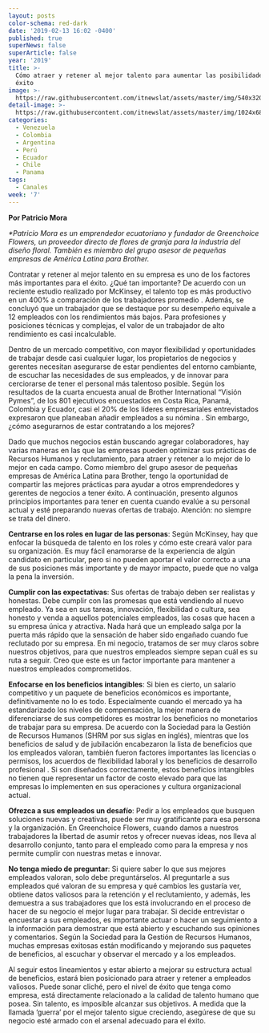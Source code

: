 ```yaml
---
layout: posts
color-schema: red-dark
date: '2019-02-13 16:02 -0400'
published: true
superNews: false
superArticle: false
year: '2019'
title: >-
  Cómo atraer y retener al mejor talento para aumentar las posibilidades de
  éxito 
image: >-
  https://raw.githubusercontent.com/itnewslat/assets/master/img/540x320/Talento-p.jpg
detail-image: >-
  https://raw.githubusercontent.com/itnewslat/assets/master/img/1024x680/Talento-g.jpg
categories:
  - Venezuela
  - Colombia
  - Argentina
  - Perú
  - Ecuador
  - Chile
  - Panama
tags:
  - Canales
week: '7'
---
```


**Por Patricio Mora**

_*Patricio Mora es un emprendedor ecuatoriano y fundador de Greenchoice Flowers, un proveedor directo de flores de granja para la industria del diseño floral. También es miembro del grupo asesor de pequeñas empresas de América Latina para Brother._

Contratar y retener al mejor talento en su empresa es uno de los factores más importantes para el éxito. ¿Qué tan importante? De acuerdo con un reciente estudio realizado por McKinsey, el talento top es más productivo en un 400% a comparación de los trabajadores promedio . Además, se concluyó que un trabajador que se destaque por su desempeño equivale a 12 empleados con los rendimientos más bajos. Para profesiones y posiciones técnicas y complejas, el valor de un trabajador de alto rendimiento es casi incalculable. 

Dentro de un mercado competitivo, con mayor flexibilidad y oportunidades de trabajar desde casi cualquier lugar, los propietarios de negocios y gerentes necesitan asegurarse de estar pendientes del entorno cambiante, de escuchar las necesidades de sus empleados, y de innovar para cerciorarse de tener el personal más talentoso posible. Según los resultados de la cuarta encuesta anual de Brother International “Visión Pymes”, de los 801 ejecutivos encuestados en Costa Rica, Panamá, Colombia y Ecuador, casi el 20% de los líderes empresariales entrevistados expresaron que planeaban añadir empleados a su nómina . Sin embargo, ¿cómo asegurarnos de estar contratando a los mejores? 

Dado que muchos negocios están buscando agregar colaboradores, hay varias maneras en las que las empresas pueden optimizar sus prácticas de Recursos Humanos y reclutamiento, para atraer y retener a lo mejor de lo mejor en cada campo. Como miembro del grupo asesor de pequeñas empresas de América Latina para Brother, tengo la oportunidad de compartir las mejores prácticas para ayudar a otros emprendedores y gerentes de negocios a tener éxito. A continuación, presento algunos principios importantes para tener en cuenta cuando evalúe a su personal actual y esté preparando nuevas ofertas de trabajo. Atención: no siempre se trata del dinero. 

**Centrarse en los roles en lugar de las personas**: Según McKinsey, hay que enfocar la búsqueda de talento en los roles y cómo este creará valor para su organización. Es muy fácil enamorarse de la experiencia de algún candidato en particular, pero si no pueden aportar el valor correcto a una de sus posiciones más importante y de mayor impacto, puede que no valga la pena la inversión.

**Cumplir con las expectativas**:  Sus ofertas de trabajo deben ser realistas y honestas. Debe cumplir con las promesas que está vendiendo al nuevo empleado. Ya sea en sus tareas, innovación, flexibilidad o cultura, sea honesto y venda a aquellos potenciales empleados, las cosas que hacen a su empresa única y atractiva. Nada hará que un empleado salga por la puerta más rápido que la sensación de haber sido engañado cuando fue reclutado por su empresa. En mi negocio, tratamos de ser muy claros sobre nuestros objetivos, para que nuestros empleados siempre sepan cuál es su ruta a seguir. Creo que este es un factor importante para mantener a nuestros empleados comprometidos. 

**Enfocarse en los beneficios intangibles**: Si bien es cierto, un salario competitivo y un paquete de beneficios económicos es importante, definitivamente no lo es todo. Especialmente cuando el mercado ya ha estandarizado los niveles de compensación, la mejor manera de diferenciarse de sus competidores es mostrar los beneficios no monetarios de trabajar para su empresa. De acuerdo con la Sociedad para la Gestión de Recursos Humanos (SHRM por sus siglas en inglés), mientras que los beneficios de salud y de jubilación encabezaron la lista de beneficios que los empleados valoran, también fueron factores importantes las licencias o permisos, los acuerdos de flexibilidad laboral y los beneficios de desarrollo profesional . Si son diseñados correctamente, estos beneficios intangibles no tienen que representar un factor de costo elevado para que las empresas lo implementen en sus operaciones y cultura organizacional actual. 

**Ofrezca a sus empleados un desafío**:  Pedir a los empleados que busquen soluciones nuevas y creativas, puede ser muy gratificante para esa persona y la organización. En Greenchoice Flowers, cuando damos a nuestros trabajadores la libertad de asumir retos y ofrecer nuevas ideas, nos lleva al desarrollo conjunto, tanto para el empleado como para la empresa y nos permite cumplir con nuestras metas e innovar.

**No tenga miedo de preguntar**:  Si quiere saber lo que sus mejores empleados valoran, solo debe preguntárselos. Al preguntarle a sus empleados qué valoran de su empresa y qué cambios les gustaría ver, obtiene datos valiosos para la retención y el reclutamiento, y además, les demuestra a sus trabajadores que los está involucrando en el proceso de hacer de su negocio el mejor lugar para trabajar.  Si decide entrevistar o encuestar a sus empleados, es importante actuar o hacer un seguimiento a la información para demostrar que está abierto y escuchando sus opiniones y comentarios. Según la Sociedad para la Gestión de Recursos Humanos, muchas empresas exitosas están modificando y mejorando sus paquetes de beneficios, al escuchar y observar el mercado y a los empleados. 

Al seguir estos lineamientos y estar abierto a mejorar su estructura actual de beneficios, estará bien posicionado para atraer y retener a empleados valiosos. Puede sonar cliché, pero el nivel de éxito que tenga como empresa, está directamente relacionado a la calidad de talento humano que posea. Sin talento, es imposible alcanzar sus objetivos. A medida que la llamada ‘guerra’ por el mejor talento sigue creciendo, asegúrese de que su negocio esté armado con el arsenal adecuado para el éxito.
